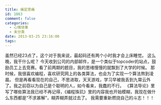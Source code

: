 ```yaml
---
title: 痛定思痛
id: 1863
comment: false
categories:
  - 心情琐事
  - 未分类
date: 2013-03-25 23:16:00
tags:
---
```


虽然已经23点了，这个对于我来说，最起码还有两个小时我才会上床睡觉。
这么晚，我干什么呢？
今天收到公司的内部邮件，是一个类似于topcoder的站点，鼓励员工上去竞赛。看了前两期的题目，我的思绪慢慢的就飘到了大学的时候。
那时候，我很喜欢编程，喜欢研究网上的各类算法，也会为了实现一个算法熬到凌晨。
但是再看看现在的自己，不思进取，天天游戏，学习早被我丢到九霄云外了。我之前窃以为自己是个聪明的人，如今看来，我蠢的不行。
《算法导论》里写了哪些算法我已经不再记得，《编程珠玑》里的内容我也开始模糊，我现在做什么东西都是“不求甚解”，糊弄糊弄就过去了。
我需要重新燃烧自己的斗志！！！